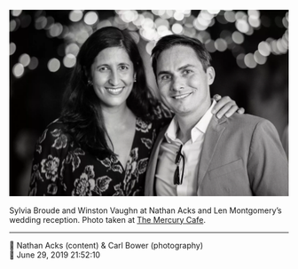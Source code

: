 ![Sylvia Broude and Winston Vaughn](assets/7ed8baed9c53d55727a0ead0abb9abd8.webp)

Sylvia Broude and Winston Vaughn at Nathan Acks and Len Montgomery’s wedding reception. Photo taken at [The Mercury Cafe](http://mercurycafe.com/).

- - - -

<span aria-hidden="true">👥</span> Nathan Acks (content) & Carl Bower (photography)  
<span aria-hidden="true">📅</span> June 29, 2019 21:52:10
